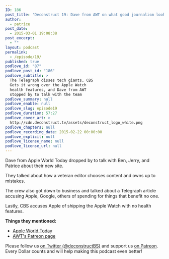 ```yaml
---
ID: 186
post_title: 'Deconstruct 19: Dave from AWT on what good journalism looks like'
author:
  - patrice
post_date:
  - 2015-03-01 19:08:38
post_excerpt:
  - ""
layout: podcast
permalink:
  - /episode/19/
published: true
podlove_id: "87"
podlove_post_id: "186"
podlove_subtitle: >
  The Telegraph disses tech giants, CBS
  Gets it wrong over the Apple Watch
  health features, and Dave from AWT
  stopped by to talk with the team
podlove_summary: null
podlove_enable: null
podlove_slug: episode19
podlove_duration: 57:27
podlove_cover_art: >
  http://cdn.deconstruct.tv/assets/deconstruct_logo_white.png
podlove_chapters: null
podlove_recording_date: 2015-02-22 00:00:00
podlove_explicit: null
podlove_license_name: null
podlove_license_url: null
---
```

<p>Dave from Apple World Today dropped by to talk with Ben, Jerry, and Patrice about their new site.</p>
They talked about how a veteran editor chooses content and owns up to mistakes. </p>
<p>The crew also got down to business and talked about a Telegraph article accusing Apple, Google, others of spending for things that benefit no one.</p>
<p>Lastly, CBS accuses Apple of shipping the Apple Watch with no health features.</p>

<p><strong>Things they mentioned:</strong><br />
<ul><li><a href="http://appleworld.today">Apple World Today</a></li>
<li><a href="https://www.patreon.com/AppleWorldToday">AWT's Patreon page</a></ul></p>
<p>
Please follow us <a href="http://twitter.com/deconstructBS">on Twitter (@deconstructBS)</a> and support us <a href="http://patreon.com/deconstruct">on Patreon</a>. Every Dollar counts and will help making this podcast even better!
</p>